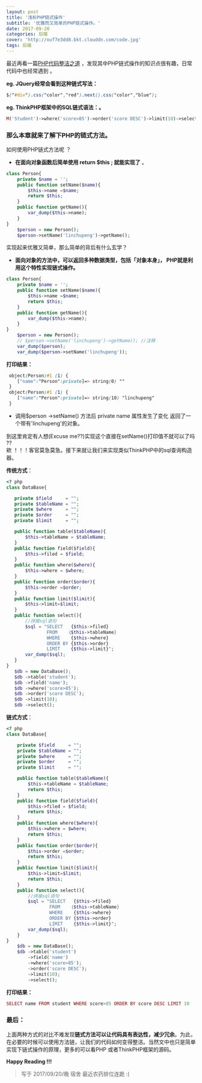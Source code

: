 ```yaml
---
layout: post
title: '浅析PHP链式操作'
subtitle: '优雅而又简单的PHP链式操作。'
date: 2017-09-20
categories: 后端
cover: 'http://ouf7e3dd8.bkt.clouddn.com/code.jpg'
tags: 后端
---
```

最近再看一篇[PHP代码整洁之道](https://mp.weixin.qq.com/s/AHBL7IxjXyRLGbpH8y3kmQ) ，发现其中PHP链式操作的知识点很有趣，日常代码中也经常遇到 。

**eg. JQuery经常会看到这种链式写法：** 
```CSS
$("#div").css("color","red").next().css("color","blue");
```
**eg. ThinkPHP框架中的SQL链式语法：。**
```PHP
M('Student')->where('score>85')->order('score DESC')->limit(10)->select();
```
### 那么本章就来了解下PHP的链式方法。
如何使用PHP链式方法呢 ？
- **在面向对象函数后简单使用 return $this ; 就能实现了** 。
```PHP
class Person{
	private $name = '';
	public function setName($name){
		$this->name =$name;
		return $this;
	}
	public function getName(){
		var_dump($this->name);
	}
}
	$person = new Person();
	$person->setName('linchupeng')->getName();
```
实现起来优雅又简单，那么简单的背后有什么玄学？
- **面向对象的方法中，可以返回多种数据类型，包括「对象本身」， PHP就是利用这个特性实现链式操作。**
```PHP
class Person{
	private $name = '';
	public function setName($name){
		$this->name =$name;
		return $this;
	}
	public function getName(){
		var_dump($this->name);
	}
}
	$person = new Person();
	// $person->setName('linchupeng')->getName(); //注释
	var_dump($person);
	var_dump($person->setName('linchupeng'));
```

**打印结果：**
```CSS
 object(Person)#1 (1) { 
 	["name":"Person":private]=> string(0) "" 
 } 
 object(Person)#1 (1) { 
 	["name":"Person":private]=> string(10) "linchupeng" 
 } 
```
- 调用$person ->setName() 方法后  private name 属性发生了变化 返回了一个带有'linchupeng'的对象。

到这里肯定有人想(Excuse me??)实现这个直接在setName()打印值不就可以了吗 ??  
欸 ！！！客官莫急莫急。接下来就让我们来实现类似ThinkPHP中的sql查询构造器。

**传统方式**：

 ```PHP
<? php 
class DataBase{

    private $field     = ""; 
    private $tableName = "";
    private $where     = "";
    private $order     = "";
    private $limit     = "";

	public function table($tableName){
		$this->tableName = $tableName;
	}
	public function field($field){
        $this->filed = $field;
    }
	public function where($where){
		$this->where = $where;
	}
	public function order($order){
		$this->order =$order;
	}
	public function limit($limit){
		$this->limit=$limit;
	}
	public function select(){
		//拼接sql语句
		$sql = "SELECT 	 {$this->filed} 
				FROM	｛$this->tableName} 
				WHERE 	 {$this->where} 
				ORDER BY {$this->order} 
				LIMIT 	 {$this->limit}";
		var_dump($sql);
	}
}
	$db = new DataBase();
	$db ->table('student');
	$db ->field('name');
	$db ->where('score>85');
	$db ->order('score DESC');
	$db ->limit(10);
	$db ->select();
 ```

**链式方式**：
```PHP
<? php 
class DataBase{

    private $field     = ""; 
    private $tableName = "";
    private $where     = "";
    private $order     = "";
    private $limit     = "";

	public function table($tableName){
		$this->tableName = $tableName;
		return $this;
	}
	public function field($field){
        $this->filed = $field;
		return $this;
    }
	public function where($where){
		$this->where = $where;
		return $this;
	}
	public function order($order){
		$this->order =$order;
		return $this;
	}
	public function limit($limit){
		$this->limit=$limit;
		return $this;
	}
	public function select(){
		//拼接sql语句
		$sql = "SELECT	 {$this->filed} 
				FROM	｛$this->tableName} 
				WHERE 	 {$this->where} 
				ORDER BY {$this->order} 
				LIMIT 	 {$this->limit}";
		var_dump($sql);
	}
}
	$db = new DataBase();
	$db ->table('student')
	    ->field('name')
	    ->where('score>85');
	    ->order('score DESC');
	    ->limit(10);
	    ->select();

```
**打印结果：**
```PHP
SELECT name FROM student WHERE score>85 ORDER BY score DESC LIMIT 10
```
### **最后：**
上面两种方式的对比不难发现**链式方法可以让代码具有表达性，减少冗余**。为此，在必要的时候可以使用方法链，让我们的代码如何变得整洁。当然文中也只是简单实现下链式操作的原理，更多的可以看PHP 或者ThinkPHP框架的源码。

**Happy Reading !!!**

>写于 2017/09/20/晚  宿舍 最近农药排位连跪 :(
